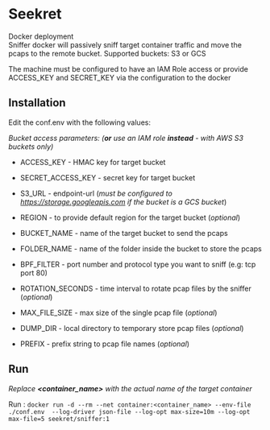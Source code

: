 Seekret
=======
Docker deployment  
Sniffer docker will passively sniff target container traffic and move the pcaps to the remote bucket.
Supported buckets: S3 or GCS

The machine must be configured to have an IAM Role access or provide ACCESS_KEY and SECRET_KEY via the configuration to the docker  

## Installation

Edit the conf.env with the following values:

_Bucket access parameters: (**or** use an IAM role **instead** - with AWS S3 buckets only)_ 
- ACCESS_KEY            - HMAC key for target bucket
- SECRET_ACCESS_KEY     - secret key for target bucket
- S3_URL                - endpoint-url (_must be configured to https://storage.googleapis.com if the bucket is a GCS bucket_) 
- REGION                - to provide default region for the target bucket (_optional_)

- BUCKET_NAME           - name of the target bucket to send the pcaps
- FOLDER_NAME           - name of the folder inside the bucket to store the pcaps
- BPF_FILTER            - port number and protocol type you want to sniff (e.g: tcp port 80)
- ROTATION_SECONDS      - time interval to rotate pcap files by the sniffer (_optional_)
- MAX_FILE_SIZE         - max size of the single pcap file (_optional_)
- DUMP_DIR              - local directory to temporary store pcap files (_optional_)
- PREFIX                - prefix string to pcap file names (_optional_) 

## Run

_Replace **<container_name>** with the actual name of the target container_

Run : `docker run -d --rm --net container:<container_name> --env-file ./conf.env  --log-driver json-file --log-opt max-size=10m --log-opt max-file=5 seekret/sniffer:1` 

